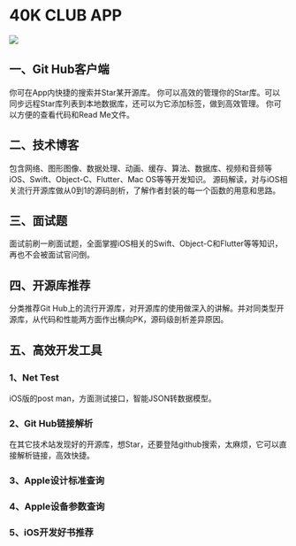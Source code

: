 # 40K CLUB APP

![](https://raw.githubusercontent.com/AaronYin0514/40KCLUB/master/Images/Adv1122.jpg)

## 一、Git Hub客户端

你可在App内快捷的搜索并Star某开源库。
你可以高效的管理你的Star库。可以同步远程Star库列表到本地数据库，还可以为它添加标签，做到高效管理。
你可以方便的查看代码和Read Me文件。

## 二、技术博客

包含网络、图形图像、数据处理、动画、缓存、算法、数据库、视频和音频等iOS、Swift、Object-C、Flutter、Mac OS等等开发知识。
源码解读，对与iOS相关流行开源库做从0到1的源码剖析，了解作者封装的每一个函数的用意和思路。

## 三、面试题

面试前刷一刷面试题，全面掌握iOS相关的Swift、Object-C和Flutter等等知识，再也不会被面试官问倒。

## 四、开源库推荐

分类推荐Git Hub上的流行开源库，对开源库的使用做深入的讲解。并对同类型开源库，从代码和性能两方面作出横向PK，源码级剖析差异原因。

## 五、高效开发工具

### 1、Net Test

iOS版的post man，方面测试接口，智能JSON转数据模型。

### 2、Git Hub链接解析

在其它技术站发现好的开源库，想Star，还要登陆github搜索，太麻烦，它可以直接解析链接，高效快捷。

### 3、Apple设计标准查询

### 4、Apple设备参数查询

### 5、iOS开发好书推荐


